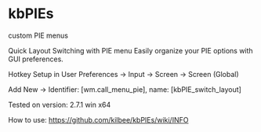 # kbPIEs
custom PIE menus


Quick Layout Switching with PIE menu
Easily organize your PIE options with GUI preferences.

Hotkey Setup in User Preferences -> Input -> Screen -> Screen (Global)

Add New -> Identifier: [wm.call_menu_pie], name: [kbPIE_switch_layout]

Tested on version: 2.7.1 win x64

How to use: https://github.com/kilbee/kbPIEs/wiki/INFO
